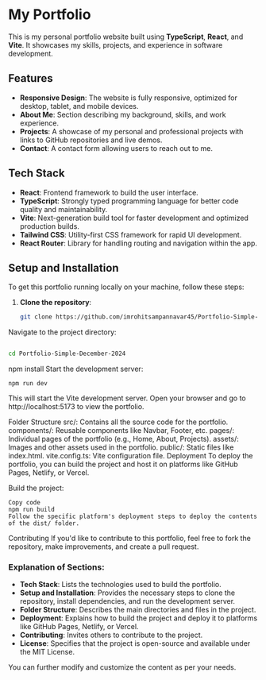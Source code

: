 # My Portfolio

This is my personal portfolio website built using **TypeScript**, **React**, and **Vite**. It showcases my skills, projects, and experience in software development.

## Features

- **Responsive Design**: The website is fully responsive, optimized for desktop, tablet, and mobile devices.
- **About Me**: Section describing my background, skills, and work experience.
- **Projects**: A showcase of my personal and professional projects with links to GitHub repositories and live demos.
- **Contact**: A contact form allowing users to reach out to me.

## Tech Stack

- **React**: Frontend framework to build the user interface.
- **TypeScript**: Strongly typed programming language for better code quality and maintainability.
- **Vite**: Next-generation build tool for faster development and optimized production builds.
- **Tailwind CSS**: Utility-first CSS framework for rapid UI development.
- **React Router**: Library for handling routing and navigation within the app.

## Setup and Installation

To get this portfolio running locally on your machine, follow these steps:

1. **Clone the repository**:
   ```bash
   git clone https://github.com/imrohitsampannavar45/Portfolio-Simple-December-2024.git
Navigate to the project directory:

```bash

cd Portfolio-Simple-December-2024

```
npm install
Start the development server:

```
npm run dev
```
This will start the Vite development server. Open your browser and go to http://localhost:5173 to view the portfolio.

Folder Structure
src/: Contains all the source code for the portfolio.
components/: Reusable components like Navbar, Footer, etc.
pages/: Individual pages of the portfolio (e.g., Home, About, Projects).
assets/: Images and other assets used in the portfolio.
public/: Static files like index.html.
vite.config.ts: Vite configuration file.
Deployment
To deploy the portfolio, you can build the project and host it on platforms like GitHub Pages, Netlify, or Vercel.

Build the project:

```
Copy code
npm run build
Follow the specific platform's deployment steps to deploy the contents of the dist/ folder.
```
Contributing
If you'd like to contribute to this portfolio, feel free to fork the repository, make improvements, and create a pull request.



### Explanation of Sections:

- **Tech Stack**: Lists the technologies used to build the portfolio.
- **Setup and Installation**: Provides the necessary steps to clone the repository, install dependencies, and run the development server.
- **Folder Structure**: Describes the main directories and files in the project.
- **Deployment**: Explains how to build the project and deploy it to platforms like GitHub Pages, Netlify, or Vercel.
- **Contributing**: Invites others to contribute to the project.
- **License**: Specifies that the project is open-source and available under the MIT License.

You can further modify and customize the content as per your needs.





